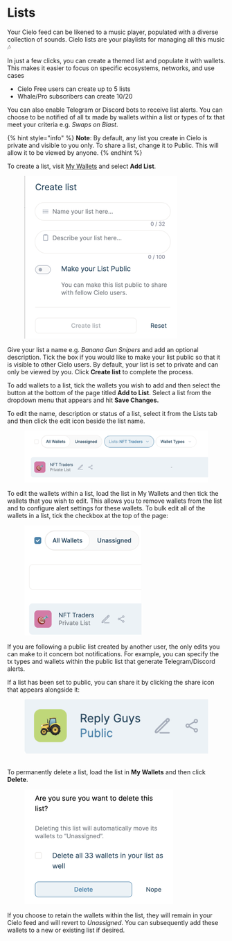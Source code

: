 # Lists

Your Cielo feed can be likened to a music player, populated with a diverse collection of sounds. Cielo lists are your playlists for managing all this music 🎶

In just a few clicks, you can create a themed list and populate it with wallets. This makes it easier to focus on specific ecosystems, networks, and use cases

* Cielo Free users can create up to 5 lists
* Whale/Pro subscribers can create 10/20

You can also enable Telegram or Discord bots to receive list alerts. You can choose to be notified of all tx made by wallets within a list or types of tx that meet your criteria e.g. _Swaps on Blast_.

{% hint style="info" %}
**Note**: By default, any list you create in Cielo is private and visible to you only. To share a list, change it to Public. This will allow it to be viewed by anyone.
{% endhint %}

To create a list, visit [My Wallets](https://app.cielo.finance/my-wallets) and select **Add List**.



<figure><img src="../.gitbook/assets/Screenshot 2024-04-04 at 10.02.43.png" alt="" width="353"><figcaption></figcaption></figure>

Give your list a name e.g.  _Banana Gun Snipers_ and add an optional description. Tick the box if you would like to make your list public so that it is visible to other Cielo users. By default, your list is set to private and can only be viewed by you. Click **Create list** to complete the process.

To add wallets to a list, tick the wallets you wish to add and then select the button at the bottom of the page titled **Add to List**. Select a list from the dropdown menu that appears and hit **Save Changes.**

To edit the name, description or status of a list, select it from the Lists tab and then click the edit icon beside the list name.

<figure><img src="../.gitbook/assets/Screenshot 2024-04-04 at 10.08.33.png" alt="" width="563"><figcaption></figcaption></figure>

To edit the wallets within a list, load the list in My Wallets and then tick the wallets that you wish to edit. This allows you to remove wallets from the list and to configure alert settings for these wallets. To bulk edit all of the wallets in a list, tick the checkbox at the top of the page:

<figure><img src="../.gitbook/assets/Screenshot 2024-04-04 at 10.13.04.png" alt="" width="270"><figcaption></figcaption></figure>

If you are following a public list created by another user, the only edits you can make to it concern bot notifications. For example, you can specify the tx types and wallets within the public list that generate Telegram/Discord alerts.

If a list has been set to public, you can share it by clicking the share icon that appears alongside it:



<figure><img src="../.gitbook/assets/Screenshot 2024-04-04 at 10.14.27.png" alt=""><figcaption></figcaption></figure>

\
To permanently delete a list, load the list in **My Wallets** and then click **Delete**.



<figure><img src="../.gitbook/assets/Screenshot 2024-03-03 at 14.00.20.png" alt="" width="343"><figcaption></figcaption></figure>

If you choose to retain the wallets within the list, they will remain in your Cielo feed and will revert to _Unassigned_. You can subsequently add these wallets to a new or existing list if desired.

